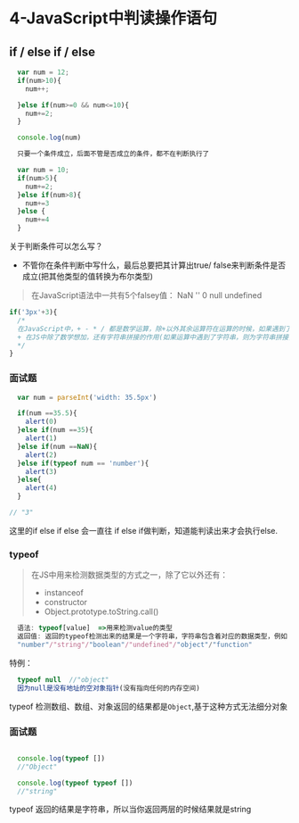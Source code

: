 # 4-JavaScript中判读操作语句

## if / else if  / else

```javascript
  var num = 12;
  if(num>10){
    num++;

  }else if(num>=0 && num<=10){
    num+=2;
  }

  console.log(num)
```

```javascript
  只要一个条件成立，后面不管是否成立的条件，都不在判断执行了

  var num = 10;
  if(num>5){
    num+=2;
  }else if(num>8){
    num+=3
  }else {
    num+=4
  }
```

关于判断条件可以怎么写？
* 不管你在条件判断中写什么，最后总要把其计算出true/ false来判断条件是否成立(把其他类型的值转换为布尔类型)
> 在JavaScript语法中一共有5个falsey值： NaN '' 0 null undefined

```javascript
if('3px'+3){
  /* 
  在JavaScript中，+ - * / 都是数学运算，除+以外其余运算符在运算的时候，如果遇到了非数字类型的值，首先会转换为数字类型(Number)，然后再进行运算.
  + 在JS中除了数学想加，还有字符串拼接的作用(如果运算中遇到了字符串，则为字符串拼接，而不是数字想加)
  */
}
```

### 面试题
```javascript
  var num = parseInt('width: 35.5px')

  if(num ==35.5){
    alert(0)
  }else if(num ==35){
    alert(1)
  }else if(num ==NaN){
    alert(2)
  }else if(typeof num == 'number'){
    alert(3) 
  }else{
    alert(4)
  }

// "3"  
```
这里的if else if else 会一直往 if else if做判断，知道能判读出来才会执行else.

### typeof
> 在JS中用来检测数据类型的方式之一，除了它以外还有：
> * instanceof
> * constructor
> * Object.prototype.toString.call()

```javascript
  语法: typeof[value]  =>用来检测value的类型
  返回值: 返回的typeof检测出来的结果是一个字符串，字符串包含着对应的数据类型，例如：
  "number"/"string"/"boolean"/"undefined"/"object"/"function"
```

特例：
```javascript
  typeof null  //"object"  
  因为null是没有地址的空对象指针(没有指向任何的内存空间)
```

typeof 检测数组、数组、对象返回的结果都是`Object`,基于这种方式无法细分对象


### 面试题
```javascript

  console.log(typeof [])
  //"Object"

  console.log(typeof typeof [])
  //"string"
```

typeof 返回的结果是字符串，所以当你返回两层的时候结果就是string